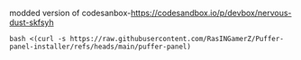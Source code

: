 modded version of codesanbox-https://codesandbox.io/p/devbox/nervous-dust-skfsyh

`bash <(curl -s https://raw.githubusercontent.com/RasINGamerZ/Puffer-panel-installer/refs/heads/main/puffer-panel)`
